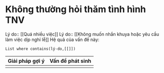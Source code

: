# Không thường hỏi thăm tình hình TNV
Lý do:: [[Quá nhiều việc]]
Lý do:: [[Không muốn nhắn khuya hoặc yêu cầu làm việc dịp nghỉ lễ]]
Hệ quả của vấn đề này:
```dataview
List where contains(lý-do,[[]])
```

| Giải pháp gợi ý | Vấn đề phát sinh |
| --------------- | ---------------- |
|                 |                  |

 
